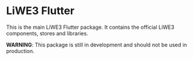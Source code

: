 # LiWE3 Flutter

This is the main LiWE3 Flutter package. It contains the official LiWE3 components, stores and libraries.

**WARNING**: This package is still in development and should not be used in production.
